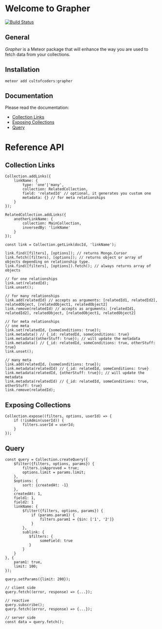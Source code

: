 Welcome to Grapher
==================

[![Build Status](https://api.travis-ci.org/cult-of-coders/grapher.svg)](https://api.travis-ci.org/cult-of-coders/grapher)

General
-------

*Grapher* is a Meteor package that will enhance the way you are used to fetch data from your collections.

Installation
------------
```
meteor add cultofcoders:grapher
```

Documentation
-------------

Please read the documentation:

- [Collection Links](docs/links.md)
- [Exposing Collections](docs/exposure.md)
- [Query](docs/query.md)


Reference API
=============

Collection Links
-------------------

```
Collection.addLinks({
    linkName: {
        type: 'one'|'many',
        collection: RelatedCollection,
        field: 'relatedId' // optional, it generates you custom one
        metadata: {} // for meta relationships
    }
});

RelatedCollection.addLinks({
    anotherLinkName: {
        collection: MainCollection,
        inversedBy: 'linkName'
    }
});
```


```
const link = Collection.getLink(docId, 'linkName');

link.find([filters], [options]); // returns Mongo.Cursor
link.fetch([filters], [options]); // returns object or array of objects depending on relationship type.
link.find([filters], [options]).fetch(); // always returns array of objects

// for one relationships
link.set(relatedId);
link.unset();

// for many relationships
link.add(relatedId) // accepts as arguments: [relatedId1, relatedId2], relatedObject, [relatedObject1, relatedObject2]
link.remove(relatedId) // accepts as arguments: [relatedId1, relatedId2], relatedObject, [relatedObject1, relatedObject2]

// for meta relationships
// one meta
link.set(relatedId, {someConditions: true});
link.metadata() // {_id: relatedId, someConditions: true}
link.metadata({otherStuff: true}); // will update the metadata
link.metadata() // {_id: relatedId, someConditions: true, otherStuff: true}
link.unset();

// many meta
link.add(relatedId, {someConditions: true});
link.metadata(relatedId) // {_id: relatedId, someConditions: true}
link.metadata(relatedId, {otherStuff: true}); // will update the metadata
link.metadata(relatedId) // {_id: relatedId, someConditions: true, otherStuff: true}
link.remove(relatedId);
```


Exposing Collections
--------------------
```
Collection.expose((filters, options, userId) => {
    if (!isAdmin(userId)) {
        filters.userId = userId;
    }
});
```

Query
-----
```
const query = Collection.createQuery({
    $filter({filters, options, params}) {
        filters.isApproved = true;
        options.limit = params.limit;
    },
    $options: {
        sort: {createdAt: -1}
    },
    createdAt: 1,
    field1: 1,
    field2: 1
    linkName: {
        $filter({filters, options, params}) {
            if (params.param1) {
                filters.param1 = {$in: ['1', '2']}
            }
        },
        sublink: {
           $filters: {
                someField: true
           }
        }
    }
}, {
    param1: true,
    limit: 100;
});

query.setParams({limit: 200});

// client side
query.fetch((error, response) => {...});

// reactive
query.subscribe();
query.fetch((error, response) => {...});

// server side
const data = query.fetch();
```
